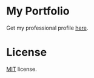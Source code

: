 # My Portfolio
Get my professional profile [here](https://coelhodeveloper.com.br).

# License
[MIT](LICENSE) license.
